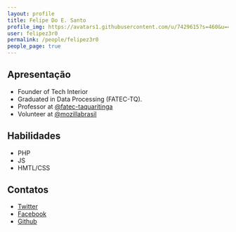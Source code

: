 ```yaml
---
layout: profile
title: Felipe Do E. Santo
profile_img: https://avatars1.githubusercontent.com/u/7429615?s=460&u=46d54206d44b1fe87a6033a24837a283549925ad&v=4
user: felipez3r0
permalink: /people/felipez3r0
people_page: true
---
```


## Apresentação

- Founder of Tech Interior
- Graduated in Data Processing (FATEC-TQ).
- Professor at [@fatec-taquaritinga](http://fatectq.edu.br)
- Volunteer at [@mozillabrasil](https://github.com/mozillabrasil)

## Habilidades

- PHP
- JS
- HMTL/CSS

## Contatos

- [Twitter](https://twitter.com/felipez3r0)
- [Facebook](https://facebook.com/felipez3r0)
- [Github](https://github.com/felipez3r0)

